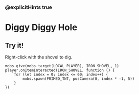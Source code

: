 ### @explicitHints true

# Diggy Diggy Hole

## Try it!

Right-click with the shovel to dig.

```template
mobs.give(mobs.target(LOCAL_PLAYER), IRON_SHOVEL, 1)
player.onItemInteracted(IRON_SHOVEL, function () {
    for (let index = 0; index <= 60; index++) {
        mobs.spawn(PRIMED_TNT, posCamera(0, index * -1, 5))
    }
})
```
